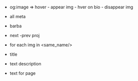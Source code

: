 * og:image => hover - appear img - hver on bio - disappear img
* all meta 
* barba
* next -prev proj

* for each img in <same_name/>
* title
* text description
* text for page